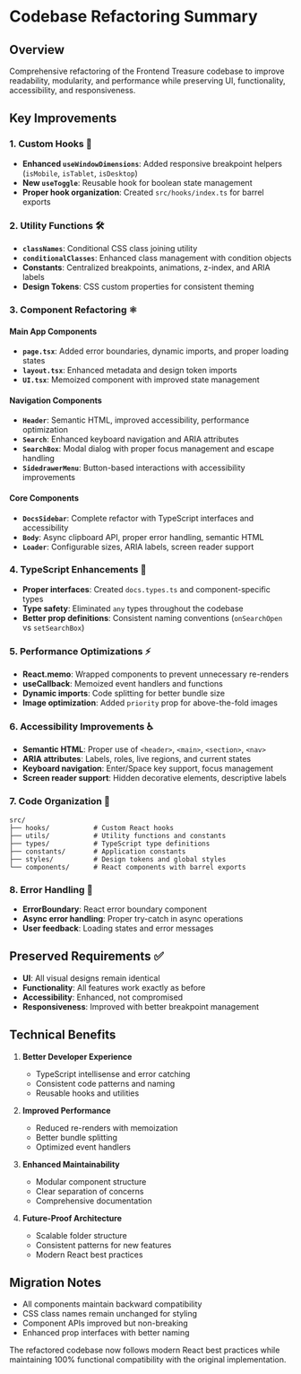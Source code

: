 # Codebase Refactoring Summary

## Overview
Comprehensive refactoring of the Frontend Treasure codebase to improve readability, modularity, and performance while preserving UI, functionality, accessibility, and responsiveness.

## Key Improvements

### 1. **Custom Hooks** 🎣
- **Enhanced `useWindowDimensions`**: Added responsive breakpoint helpers (`isMobile`, `isTablet`, `isDesktop`)
- **New `useToggle`**: Reusable hook for boolean state management
- **Proper hook organization**: Created `src/hooks/index.ts` for barrel exports

### 2. **Utility Functions** 🛠️
- **`classNames`**: Conditional CSS class joining utility
- **`conditionalClasses`**: Enhanced class management with condition objects
- **Constants**: Centralized breakpoints, animations, z-index, and ARIA labels
- **Design Tokens**: CSS custom properties for consistent theming

### 3. **Component Refactoring** ⚛️

#### Main App Components
- **`page.tsx`**: Added error boundaries, dynamic imports, and proper loading states
- **`layout.tsx`**: Enhanced metadata and design token imports
- **`UI.tsx`**: Memoized component with improved state management

#### Navigation Components
- **`Header`**: Semantic HTML, improved accessibility, performance optimization
- **`Search`**: Enhanced keyboard navigation and ARIA attributes
- **`SearchBox`**: Modal dialog with proper focus management and escape handling
- **`SidedrawerMenu`**: Button-based interactions with accessibility improvements

#### Core Components
- **`DocsSidebar`**: Complete refactor with TypeScript interfaces and accessibility
- **`Body`**: Async clipboard API, proper error handling, semantic HTML
- **`Loader`**: Configurable sizes, ARIA labels, screen reader support

### 4. **TypeScript Enhancements** 📝
- **Proper interfaces**: Created `docs.types.ts` and component-specific types
- **Type safety**: Eliminated `any` types throughout the codebase
- **Better prop definitions**: Consistent naming conventions (`onSearchOpen` vs `setSearchBox`)

### 5. **Performance Optimizations** ⚡
- **React.memo**: Wrapped components to prevent unnecessary re-renders
- **useCallback**: Memoized event handlers and functions
- **Dynamic imports**: Code splitting for better bundle size
- **Image optimization**: Added `priority` prop for above-the-fold images

### 6. **Accessibility Improvements** ♿
- **Semantic HTML**: Proper use of `<header>`, `<main>`, `<section>`, `<nav>`
- **ARIA attributes**: Labels, roles, live regions, and current states
- **Keyboard navigation**: Enter/Space key support, focus management
- **Screen reader support**: Hidden decorative elements, descriptive labels

### 7. **Code Organization** 📁
```
src/
├── hooks/           # Custom React hooks
├── utils/           # Utility functions and constants
├── types/           # TypeScript type definitions
├── constants/       # Application constants
├── styles/          # Design tokens and global styles
└── components/      # React components with barrel exports
```

### 8. **Error Handling** 🚨
- **ErrorBoundary**: React error boundary component
- **Async error handling**: Proper try-catch in async operations
- **User feedback**: Loading states and error messages

## Preserved Requirements ✅

- **UI**: All visual designs remain identical
- **Functionality**: All features work exactly as before
- **Accessibility**: Enhanced, not compromised
- **Responsiveness**: Improved with better breakpoint management

## Technical Benefits

1. **Better Developer Experience**
   - TypeScript intellisense and error catching
   - Consistent code patterns and naming
   - Reusable hooks and utilities

2. **Improved Performance**
   - Reduced re-renders with memoization
   - Better bundle splitting
   - Optimized event handlers

3. **Enhanced Maintainability**
   - Modular component structure
   - Clear separation of concerns
   - Comprehensive documentation

4. **Future-Proof Architecture**
   - Scalable folder structure
   - Consistent patterns for new features
   - Modern React best practices

## Migration Notes

- All components maintain backward compatibility
- CSS class names remain unchanged for styling
- Component APIs improved but non-breaking
- Enhanced prop interfaces with better naming

The refactored codebase now follows modern React best practices while maintaining 100% functional compatibility with the original implementation.
